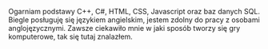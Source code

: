 Ogarniam podstawy C++, C#, HTML, CSS, Javascript oraz baz danych SQL. 
Biegle posługuję się językiem angielskim, jestem zdolny do pracy z osobami anglojęzycznymi. 
Zawsze ciekawiło mnie w jaki sposób tworzy się gry komputerowe, tak się tutaj znalazłem.

